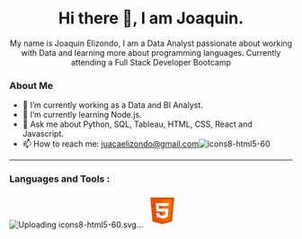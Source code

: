 
<div>
    <h1 align="center">Hi there 👋, I am Joaquin.</h1>
    <p align="center">My name is Joaquin Elizondo, I am a Data Analyst passionate about working with Data and learning more about programming languages.
        Currently attending a Full Stack Developer Bootcamp </p>




### About Me


- 🔭 I’m currently working as a Data and BI Analyst.
- 🌱 I’m currently learning Node.js.
- 💬 Ask me about Python, SQL, Tableau, HTML, CSS, React and Javascript.
- 📫 How to reach me: juacaelizondo@gmail.com![icons8-html5-60](https://github.com/Joaquinelizondo/Joaquinelizondo/assets/111257458/f8050de3-e5ca-4ae4-960e-3c6e1c7232d5)


---

### Languages and Tools :

![Uploading icons8-html5-60.svg…]()
<svg xmlns="http://www.w3.org/2000/svg"  viewBox="0 0 48 48" width="60px" height="60px"><path fill="#E65100" d="M41,5H7l3,34l14,4l14-4L41,5L41,5z"/><path fill="#FF6D00" d="M24 8L24 39.9 35.2 36.7 37.7 8z"/><path fill="#FFF" d="M24,25v-4h8.6l-0.7,11.5L24,35.1v-4.2l4.1-1.4l0.3-4.5H24z M32.9,17l0.3-4H24v4H32.9z"/><path fill="#EEE" d="M24,30.9v4.2l-7.9-2.6L15.7,27h4l0.2,2.5L24,30.9z M19.1,17H24v-4h-9.1l0.7,12H24v-4h-4.6L19.1,17z"/></svg>
